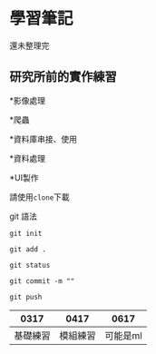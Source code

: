 # 學習筆記
還未整理完
## 研究所前的實作練習
*影像處理

*爬蟲

*資料庫串接、使用

*資料處理

*UI製作

請使用``clone``下載<br/>

git 語法
```````````````````````
git init
```````````````````````
```````````````````````
git add .
```````````````````````
```````````````````````
git status
```````````````````````
```````````````````````
git commit -m ""
```````````````````````
```````````````````````
git push
`````````````````````````````````````

|0317|0417|0617|
|----|-----|-------|
|基礎練習|模組練習|可能是ml|

